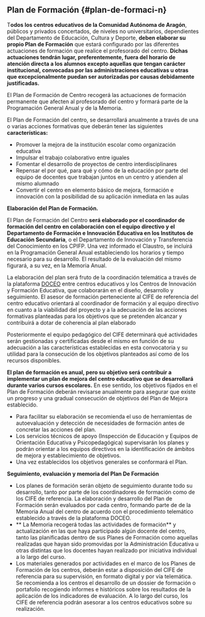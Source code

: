 ## Plan de Formación {#plan-de-formaci-n}

T**odos los centros educativos de la Comunidad Autónoma de Aragón**, públicos y privados concertados, de niveles no universitarios, dependientes del Departamento de Educación, Cultura y Deporte, **deben elaborar su propio Plan de Formación** que estará configurado por las diferentes actuaciones de formación que realice el profesorado del centro. **Dichas actuaciones tendrán lugar, preferentemente, fuera del horario de atención directa a los alumnos excepto aquellas que tengan carácter institucional, convocadas por las administraciones educativas u otras que excepcionalmente puedan ser autorizadas por causas debidamente justificadas.**

El Plan de Formación de Centro recogerá las actuaciones de formación permanente que afecten al profesorado del centro y formará parte de la Programación General Anual y de la Memoria.

El Plan de Formación del centro, se desarrollará anualmente a través de una o varias acciones formativas que deberán tener las siguientes **características:**

*   Promover la mejora de la institución escolar como organización educativa
*   Impulsar el trabajo colaborativo entre iguales
*   Fomentar el desarrollo de proyectos de centro interdisciplinares
*   Repensar el por qué, para qué y cómo de la educación por parte del equipo de docentes que trabajan juntos en un centro y atienden al mismo alumnado
*   Convertir el centro en elemento básico de mejora, formación e innovación con la posibilidad de su aplicación inmediata en las aulas

**Elaboración del Plan de Formación.**

El Plan de Formación del Centro ****será elaborado por el coordinador de formación del centro en colaboración con el equipo directivo y el Departamento de Formación e Innovación Educativa en los Institutos de Educación Secundaria****, o el Departamento de Innovación y Transferencia del Conocimiento en los CPIFP. Una vez informado el Claustro, se incluirá en la Programación General Anual estableciendo los horarios y tiempo necesario para su desarrollo. El resultado de la evaluación del mismo figurará, a su vez, en la Memoria Anual.

La elaboración del plan será fruto de la coordinación telemática a través de la plataforma [DOCEO](https://www.google.com/url?q=https://cifes.aragon.es/modulos/index.php&sa=D&ust=1511515248815000&usg=AFQjCNFZniUpzY5sjdX3yCBCeLwndm9gAw) entre centros educativos y los Centros de Innovación y Formación Educativa, que colaborarán en el diseño, desarrollo y seguimiento. El asesor de formación perteneciente al CIFE de referencia del centro educativo orientará al coordinador de formación y al equipo directivo en cuanto a la viabilidad del proyecto y a la adecuación de las acciones formativas planteadas para los objetivos que se pretenden alcanzar y contribuirá a dotar de coherencia al plan elaborado

Posteriormente el equipo pedagógico del CIFE determinará qué actividades serán gestionadas y certificadas desde el mismo en función de su adecuación a las características establecidas en esta convocatoria y su utilidad para la consecución de los objetivos planteados así como de los recursos disponibles.

**El plan de formación es anual, pero su objetivo será contribuir a implementar un plan de mejora del centro educativo que se desarrollará durante varios cursos escolares.** En ese sentido, los objetivos fijados en el Plan de Formación deberán revisarse anualmente para asegurar que existe un progreso y una gradual consecución de objetivos del Plan de Mejora establecido.

*   Para facilitar su elaboración se recomienda el uso de herramientas de autoevaluación y detección de necesidades de formación antes de concretar las acciones del plan.
*   Los servicios técnicos de apoyo (Inspección de Educación y Equipos de Orientación Educativa y Psicopedagógica) supervisarán los planes y podrán orientar a los equipos directivos en la identificación de ámbitos de mejora y establecimiento de objetivos.
*   Una vez establecidos los objetivos generales se conformará el Plan.

**Seguimiento, evaluación y memoria del Plan De Formación**

*   Los planes de formación serán objeto de seguimiento durante todo su desarrollo, tanto por parte de los coordinadores de formación como de los CIFE de referencia. La elaboración y desarrollo del Plan de Formación serán evaluados por cada centro, formando parte de de la Memoria Anual del centro de acuerdo con el procedimiento telemático establecido a través de la plataforma DOCEO.
*  ** La Memoria recogerá todas las actividades de formación** y actualización en las que haya participado algún docente del centro, tanto las planificadas dentro de sus Planes de Formación como aquellas realizadas que hayan sido promovidas por la Administración Educativa u otras distintas que los docentes hayan realizado por iniciativa individual a lo largo del curso.
*   Los materiales generados por actividades en el marco de los Planes de Formación de los centros, deberán estar a disposición del CIFE de referencia para su supervisión, en formato digital y por vía telemática. Se recomienda a los centros el desarrollo de un dossier de formación o portafolio recogiendo informes e históricos sobre los resultados de la aplicación de los indicadores de evaluación.  A lo largo del curso, los CIFE de referencia podrán asesorar a los centros educativos sobre su realización.